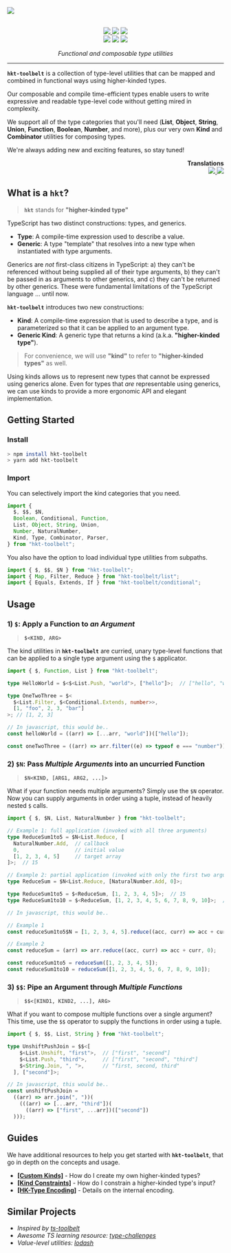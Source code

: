 <a href="https://github.com/poteat/hkt-toolbelt#readme">
  <img src=https://raw.githubusercontent.com/poteat/hkt-toolbelt/main/docs/logo.jpeg>
</a>

<br>
<br>

<p align="center">
  <a href="https://www.npmjs.com/package/hkt-toolbelt">
    <img src=https://img.shields.io/npm/v/hkt-toolbelt?color=green>
  </a>
  <img src=https://img.shields.io/github/actions/workflow/status/poteat/hkt-toolbelt/build.yml?branch=main>
  <img src=https://img.shields.io/github/repo-size/poteat/hkt-toolbelt>
  <br>
  <img src=https://img.shields.io/npm/dw/hkt-toolbelt>
  <img src=https://img.shields.io/github/license/poteat/hkt-toolbelt>
  <a href="https://code.lol">
    <img src=https://img.shields.io/badge/blog-code.lol-blue>
  </a>
</p>

<p align="center">
  <i>Functional and composable type utilities</i>
</p>

---

**`hkt-toolbelt`** is a collection of type-level utilities that can be mapped and combined in functional ways using higher-kinded types.

Our composable and compile time-efficient types enable users to write expressive and readable type-level code without getting mired in complexity.

We support all of the type categories that you'll need (**List**, **Object**, **String**, **Union**, **Function**, **Boolean**, **Number**, and more), plus our very own **Kind** and **Combinator** utilities for composing types.

We're always adding new and exciting features, so stay tuned!

<p align="right">
<b>Translations</b>
<br>
  <a href="https://github.com/poteat/hkt-toolbelt#readme">
    <img src="https://img.shields.io/badge/docs-english-blue">
  </a>
  <a href="./docs/readme.chinese.md">
    <img src="https://img.shields.io/badge/-中文-blue">
  </a>
</p>

## What is a **`hkt`**?

> **`hkt`** stands for **"higher-kinded type"**

TypeScript has two distinct constructions: types, and generics.

- **Type**: A compile-time expression used to describe a value.
- **Generic**: A type "template" that resolves into a new type when instantiated with type arguments.

Generics are *not* first-class citizens in TypeScript: a) they can't be referenced without being supplied all of their type arguments, b) they can't be passed in as arguments to other generics, and c) they can't be returned by other generics. These were fundamental limitations of the TypeScript language ... until now.

**`hkt-toolbelt`** introduces two new constructions:

- **Kind**: A compile-time expression that is used to describe a type, and is parameterized so that it can be applied to an argument type.
- **Generic Kind**: A generic type that returns a kind (a.k.a. **"higher-kinded type"**).

> For convenience, we will use **"kind"** to refer to **"higher-kinded types"** as well.

Using kinds allows us to represent new types that cannot be expressed using generics alone. Even for types that *are* representable using generics, we can use kinds to provide a more ergonomic API and elegant implementation.

## Getting Started

### Install

```bash
> npm install hkt-toolbelt
> yarn add hkt-toolbelt
```

### Import

You can selectively import the kind categories that you need.

```ts
import { 
  $, $$, $N, 
  Boolean, Conditional, Function,
  List, Object, String, Union,
  Number, NaturalNumber,
  Kind, Type, Combinator, Parser,
} from "hkt-toolbelt";
```

You also have the option to load individual type utilities from subpaths.

```ts
import { $, $$, $N } from "hkt-toolbelt";
import { Map, Filter, Reduce } from "hkt-toolbelt/list";
import { Equals, Extends, If } from "hkt-toolbelt/conditional";
```

## Usage

### 1) `$`: Apply a Function to *an Argument*

> **`$<KIND, ARG>`**

The kind utilities in **`hkt-toolbelt`** are curried, unary type-level functions that can be applied to a single type argument using the `$` applicator.

```ts
import { $, Function, List } from "hkt-toolbelt";

type HelloWorld = $<$<List.Push, "world">, ["hello"]>;  // ["hello", "world"]

type OneTwoThree = $<
  $<List.Filter, $<Conditional.Extends, number>>,
  [1, "foo", 2, 3, "bar"]
>; // [1, 2, 3]
```

```js
// In javascript, this would be..
const helloWorld = ((arr) => [...arr, "world"])(["hello"]);

const oneTwoThree = ((arr) => arr.filter((e) => typeof e === "number"))([1, "foo", 2, 3, "bar"]);
```

### 2) `$N`: Pass *Multiple Arguments* into an uncurried Function

> **`$N<KIND, [ARG1, ARG2, ...]>`**

What if your function needs multiple arguments? Simply use the `$N` operator. Now you can supply arguments in order using a tuple, instead of heavily nested `$` calls.

```ts
import { $, $N, List, NaturalNumber } from "hkt-toolbelt";

// Example 1: full application (invoked with all three arguments)
type ReduceSum1to5 = $N<List.Reduce, [
  NaturalNumber.Add,  // callback
  0,                  // initial value
  [1, 2, 3, 4, 5]     // target array
]>;  // 15

// Example 2: partial application (invoked with only the first two arguments)
type ReduceSum = $N<List.Reduce, [NaturalNumber.Add, 0]>;

type ReduceSum1to5 = $<ReduceSum, [1, 2, 3, 4, 5]>;  // 15
type ReduceSum1to10 = $<ReduceSum, [1, 2, 3, 4, 5, 6, 7, 8, 9, 10]>;  // 55
```

```js
// In javascript, this would be..

// Example 1
const reduceSum1to5$N = [1, 2, 3, 4, 5].reduce((acc, curr) => acc + curr, 0);

// Example 2
const reduceSum = (arr) => arr.reduce((acc, curr) => acc + curr, 0);

const reduceSum1to5 = reduceSum([1, 2, 3, 4, 5]);
const reduceSum1to10 = reduceSum([1, 2, 3, 4, 5, 6, 7, 8, 9, 10]);
```

### 3) `$$`: Pipe an Argument through *Multiple Functions*

> **`$$<[KIND1, KIND2, ...], ARG>`**

What if you want to compose multiple functions over a single argument? This time, use the `$$` operator to supply the functions in order using a tuple.

```ts
import { $, $$, List, String } from "hkt-toolbelt";

type UnshiftPushJoin = $$<[
    $<List.Unshift, "first">,  // ["first", "second"]
    $<List.Push, "third">,     // ["first", "second", "third"]
    $<String.Join, ", ">,      // "first, second, third"
  ], ["second"]>;
```

```js
// In javascript, this would be..
const unshiftPushJoin = 
  ((arr) => arr.join(", "))(
    (((arr) => [...arr, "third"])(
      ((arr) => ["first", ...arr])(["second"])
  )));
```

## Guides

We have additional resources to help you get started with **`hkt-toolbelt`**, that go in depth on the concepts and usage.

- **[[Custom Kinds]](./docs/guides/custom-kinds.md)** - How do I create my own higher-kinded types?
- **[[Kind Constraints]](./docs/guides/kind-constraints.md)** - How do I constrain a higher-kinded type's input?
- **[[HK-Type Encoding]](./docs/guides/hk-type-encoding.md)** - Details on the internal encoding.

## Similar Projects

- _Inspired by [ts-toolbelt](https://www.npmjs.com/package/ts-toolbelt)_
- _Awesome TS learning resource: [type-challenges](https://github.com/type-challenges/type-challenges)_
- _Value-level utilities: [lodash](https://lodash.com)_
